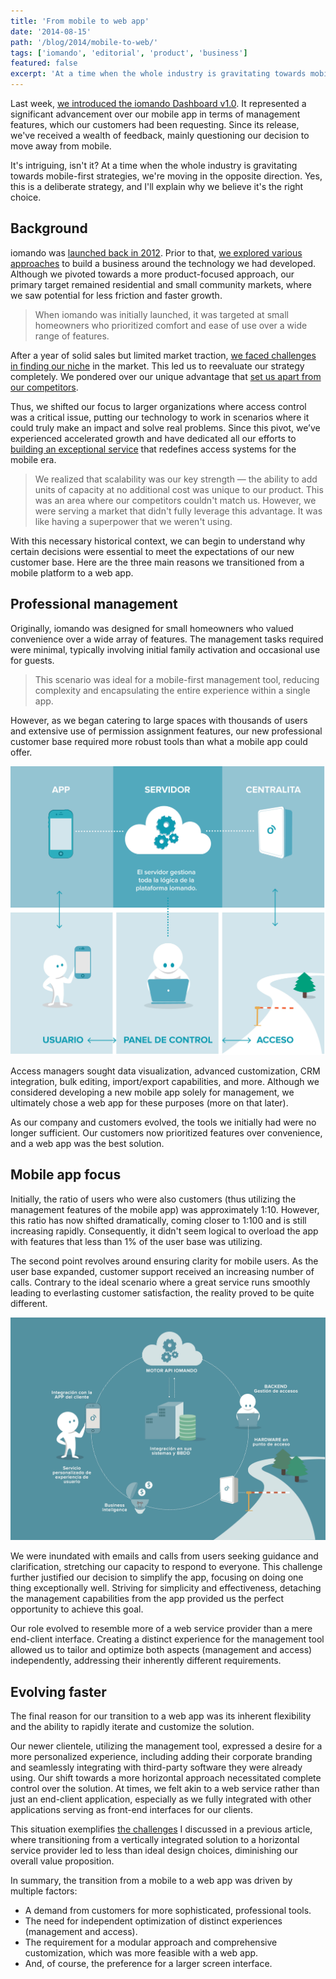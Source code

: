 ```yaml
---
title: 'From mobile to web app'
date: '2014-08-15'
path: '/blog/2014/mobile-to-web/'
tags: ['iomando', 'editorial', 'product', 'business']
featured: false
excerpt: 'At a time when the whole industry is gravitating towards mobile-first strategies, we have chosen a different path.'
---
```


Last week, [we introduced the iomando Dashboard v1.0](/blog/2014/iomando-dashboard-10/). It represented a significant advancement over our mobile app in terms of management features, which our customers had been requesting. Since its release, we've received a wealth of feedback, mainly questioning our decision to move away from mobile.

It's intriguing, isn't it? At a time when the whole industry is gravitating towards mobile-first strategies, we're moving in the opposite direction. Yes, this is a deliberate strategy, and I'll explain why we believe it's the right choice.

## Background

iomando was [launched back in 2012](/blog/2013/iomando-10). Prior to that, [we explored various approaches](/blog/2013/pivoting-iomando) to build a business around the technology we had developed. Although we pivoted towards a more product-focused approach, our primary target remained residential and small community markets, where we saw potential for less friction and faster growth.

> When iomando was initially launched, it was targeted at small homeowners who prioritized comfort and ease of use over a wide range of features.

After a year of solid sales but limited market traction, [we faced challenges in finding our niche](/blog/2014/overcoming-focus) in the market. This led us to reevaluate our strategy completely. We pondered over our unique advantage that [set us apart from our competitors](/blog/2014/plastic-for-bits).

Thus, we shifted our focus to larger organizations where access control was a critical issue, putting our technology to work in scenarios where it could truly make an impact and solve real problems. Since this pivot, we’ve experienced accelerated growth and have dedicated all our efforts to [building an exceptional service](/blog/2014/iomando-api) that redefines access systems for the mobile era.

> We realized that scalability was our key strength — the ability to add units of capacity at no additional cost was unique to our product. This was an area where our competitors couldn't match us. However, we were serving a market that didn't fully leverage this advantage. It was like having a superpower that we weren't using.

With this necessary historical context, we can begin to understand why certain decisions were essential to meet the expectations of our new customer base. Here are the three main reasons we transitioned from a mobile platform to a web app.

## Professional management

Originally, iomando was designed for small homeowners who valued convenience over a wide array of features. The management tasks required were minimal, typically involving initial family activation and occasional use for guests.

> This scenario was ideal for a mobile-first management tool, reducing complexity and encapsulating the entire experience within a single app.

However, as we began catering to large spaces with thousands of users and extensive use of permission assignment features, our new professional customer base required more robust tools than what a mobile app could offer.

![iomando api schema](../images/iomando-api-schema.jpg 'iomando api schema')

Access managers sought data visualization, advanced customization, CRM integration, bulk editing, import/export capabilities, and more. Although we considered developing a new mobile app solely for management, we ultimately chose a web app for these purposes (more on that later).

As our company and customers evolved, the tools we initially had were no longer sufficient. Our customers now prioritized features over convenience, and a web app was the best solution.

## Mobile app focus

Initially, the ratio of users who were also customers (thus utilizing the management features of the mobile app) was approximately 1:10. However, this ratio has now shifted dramatically, coming closer to 1:100 and is still increasing rapidly. Consequently, it didn't seem logical to overload the app with features that less than 1% of the user base was utilizing.

The second point revolves around ensuring clarity for mobile users. As the user base expanded, customer support received an increasing number of calls. Contrary to the ideal scenario where a great service runs smoothly leading to everlasting customer satisfaction, the reality proved to be quite different.

![iomando api lifecycle](../images/iomando-api-lifecycle.jpg 'iomando api lifecycle')

We were inundated with emails and calls from users seeking guidance and clarification, stretching our capacity to respond to everyone. This challenge further justified our decision to simplify the app, focusing on doing one thing exceptionally well. Striving for simplicity and effectiveness, detaching the management capabilities from the app provided us the perfect opportunity to achieve this goal.

Our role evolved to resemble more of a web service provider than a mere end-client interface. Creating a distinct experience for the management tool allowed us to tailor and optimize both aspects (management and access) independently, addressing their inherently different requirements.

## Evolving faster

The final reason for our transition to a web app was its inherent flexibility and the ability to rapidly iterate and customize the solution.

Our newer clientele, utilizing the management tool, expressed a desire for a more personalized experience, including adding their corporate branding and seamlessly integrating with third-party software they were already using. Our shift towards a more horizontal approach necessitated complete control over the solution. At times, we felt akin to a web service rather than just an end-client application, especially as we fully integrated with other applications serving as front-end interfaces for our clients.

This situation exemplifies [the challenges](/blog/2014/hard-choices) I discussed in a previous article, where transitioning from a vertically integrated solution to a horizontal service provider led to less than ideal design choices, diminishing our overall value proposition.

In summary, the transition from a mobile to a web app was driven by multiple factors:

- A demand from customers for more sophisticated, professional tools.
- The need for independent optimization of distinct experiences (management and access).
- The requirement for a modular approach and comprehensive customization, which was more feasible with a web app.
- And, of course, the preference for a larger screen interface.
